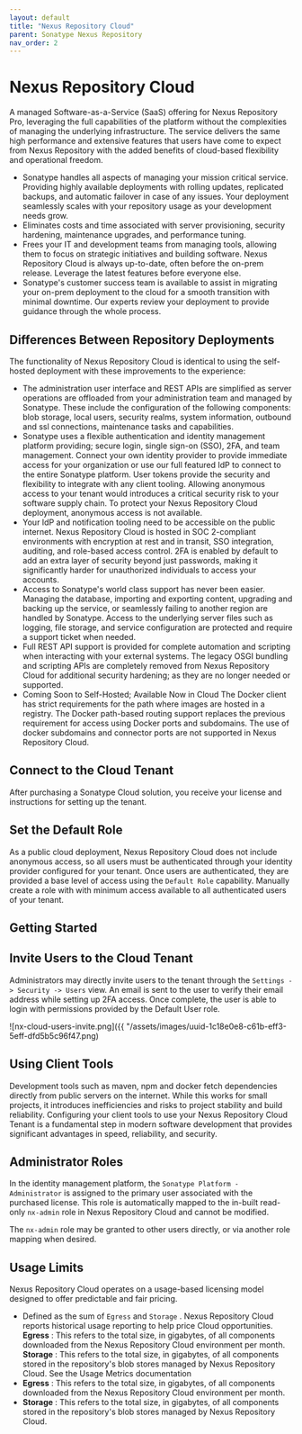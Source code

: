 ```yaml
---
layout: default
title: "Nexus Repository Cloud"
parent: Sonatype Nexus Repository
nav_order: 2
---
```


# Nexus Repository Cloud

A managed Software-as-a-Service (SaaS) offering for Nexus Repository Pro, leveraging the full capabilities of the platform without the complexities of managing the underlying infrastructure. The service delivers the same high performance and extensive features that users have come to expect from Nexus Repository with the added benefits of cloud-based flexibility and operational freedom.

- Sonatype handles all aspects of managing your mission critical service. Providing highly available deployments with rolling updates, replicated backups, and automatic failover in case of any issues. Your deployment seamlessly scales with your repository usage as your development needs grow.
- Eliminates costs and time associated with server provisioning, security hardening, maintenance upgrades, and performance tuning.
- Frees your IT and development teams from managing tools, allowing them to focus on strategic initiatives and building software. Nexus Repository Cloud is always up-to-date, often before the on-prem release. Leverage the latest features before everyone else.
- Sonatype's customer success team is available to assist in migrating your on-prem deployment to the cloud for a smooth transition with minimal downtime. Our experts review your deployment to provide guidance through the whole process.

## Differences Between Repository Deployments

The functionality of Nexus Repository Cloud is identical to using the self-hosted deployment with these improvements to the experience:

- The administration user interface and REST APIs are simplified as server operations are offloaded from your administration team and managed by Sonatype. These include the configuration of the following components: blob storage, local users, security realms, system information, outbound and ssl connections, maintenance tasks and capabilities.
- Sonatype uses a flexible authentication and identity management platform providing; secure login, single sign-on (SSO), 2FA, and team management. Connect your own identity provider to provide immediate access for your organization or use our full featured IdP to connect to the entire Sonatype platform. User tokens provide the security and flexibility to integrate with any client tooling. Allowing anonymous access to your tenant would introduces a critical security risk to your software supply chain. To protect your Nexus Repository Cloud deployment, anonymous access is not available.
- Your IdP and notification tooling need to be accessible on the public internet. Nexus Repository Cloud is hosted in SOC 2-compliant environments with encryption at rest and in transit, SSO integration, auditing, and role-based access control. 2FA is enabled by default to add an extra layer of security beyond just passwords, making it significantly harder for unauthorized individuals to access your accounts.
- Access to Sonatype's world class support has never been easier. Managing the database, importing and exporting content, upgrading and backing up the service, or seamlessly failing to another region are handled by Sonatype. Access to the underlying server files such as logging, file storage, and service configuration are protected and require a support ticket when needed.
- Full REST API support is provided for complete automation and scripting when interacting with your external systems. The legacy OSGI bundling and scripting APIs are completely removed from Nexus Repository Cloud for additional security hardening; as they are no longer needed or supported.
- Coming Soon to Self-Hosted; Available Now in Cloud The Docker client has strict requirements for the path where images are hosted in a registry. The Docker path-based routing support replaces the previous requirement for access using Docker ports and subdomains. The use of docker subdomains and connector ports are not supported in Nexus Repository Cloud.

## Connect to the Cloud Tenant

After purchasing a Sonatype Cloud solution, you receive your license and instructions for setting up the tenant.

## Set the Default Role

As a public cloud deployment, Nexus Repository Cloud does not include anonymous access, so all users must be authenticated through your identity provider configured for your tenant. Once users are authenticated, they are provided a base level of access using the `Default Role` capability. Manually create a role with with minimum access available to all authenticated users of your tenant.

## Getting Started

## Invite Users to the Cloud Tenant

Administrators may directly invite users to the tenant through the `Settings -> Security -> Users` view. An email is sent to the user to verify their email address while setting up 2FA access. Once complete, the user is able to login with permissions provided by the Default User role.

![nx-cloud-users-invite.png]({{ "/assets/images/uuid-1c18e0e8-c61b-eff3-5eff-dfd5b5c96f47.png)

## Using Client Tools

Development tools such as maven, npm and docker fetch dependencies directly from public servers on the internet. While this works for small projects, it introduces inefficiencies and risks to project stability and build reliability. Configuring your client tools to use your Nexus Repository Cloud Tenant is a fundamental step in modern software development that provides significant advantages in speed, reliability, and security.

## Administrator Roles

In the identity management platform, the `Sonatype Platform - Administrator` is assigned to the primary user associated with the purchased license. This role is automatically mapped to the in-built read-only `nx-admin` role in Nexus Repository Cloud and cannot be modified.

The `nx-admin` role may be granted to other users directly, or via another role mapping when desired.

## Usage Limits

Nexus Repository Cloud operates on a usage-based licensing model designed to offer predictable and fair pricing.

- Defined as the sum of `Egress` and `Storage` . Nexus Repository Cloud reports historical usage reporting to help price Cloud opportunities. **Egress** : This refers to the total size, in gigabytes, of all components downloaded from the Nexus Repository Cloud environment per month. **Storage** : This refers to the total size, in gigabytes, of all components stored in the repository's blob stores managed by Nexus Repository Cloud. See the Usage Metrics documentation
- **Egress** : This refers to the total size, in gigabytes, of all components downloaded from the Nexus Repository Cloud environment per month.
- **Storage** : This refers to the total size, in gigabytes, of all components stored in the repository's blob stores managed by Nexus Repository Cloud.
